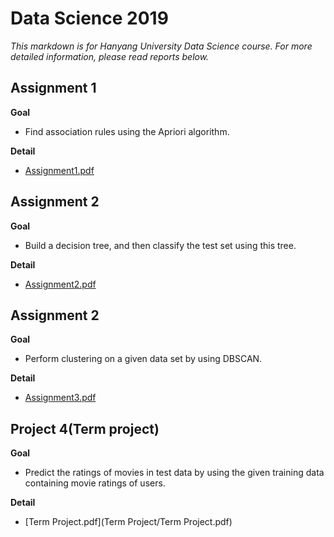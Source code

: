 # Data Science 2019


*This markdown is for Hanyang University Data Science course.
For more detailed information, please read reports below.*


## **Assignment 1**
**Goal**
* Find association rules using the Apriori algorithm.

**Detail**
* [Assignment1.pdf](./Assignment1/Assignment1.pdf)


## **Assignment 2**
**Goal**
* Build a decision tree, and then classify the test set using this tree.

**Detail**
* [Assignment2.pdf](./Assignment2/Assignment2.pdf)


## **Assignment 2**
**Goal**
* Perform clustering on a given data set by using DBSCAN.

**Detail**
* [Assignment3.pdf](./Assignment3/Assignment3.pdf)



## **Project 4(Term project)**

**Goal**
* Predict the ratings of movies in test data by using the given training data containing movie ratings of users.

**Detail**
* [Term Project.pdf](Term Project/Term Project.pdf)
